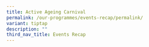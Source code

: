 ```yaml
---
title: Active Ageing Carnival
permalink: /our-programmes/events-recap/permalink/
variant: tiptap
description: ""
third_nav_title: Events Recap
---
```

